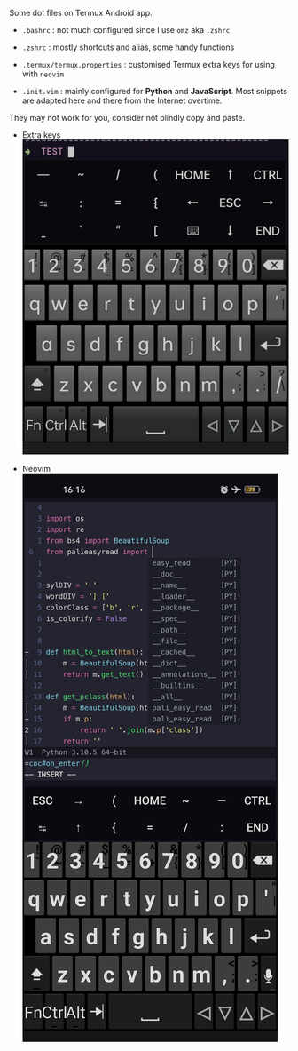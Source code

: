 Some dot files on Termux Android app.

- `.bashrc` : not much configured since I use `omz` aka `.zshrc` 

- `.zshrc` : mostly shortcuts and alias, some handy functions

- `.termux/termux.properties` : customised Termux extra keys for using with `neovim`

- `.init.vim` : mainly configured for **Python** and **JavaScript**. Most snippets are adapted here and there from the Internet overtime.

They may not work for you, consider not blindly copy and paste.

+ Extra keys
![](termux-extra-keys.jpg)


+ Neovim
![](termux-neovim.jpg)

